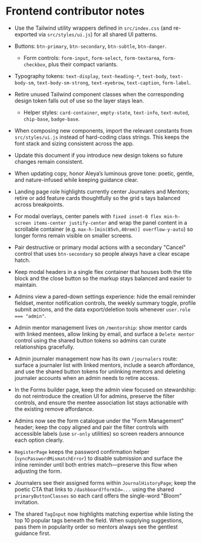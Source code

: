 # Frontend contributor notes

- Use the Tailwind utility wrappers defined in `src/index.css` (and re-exported via `src/styles/ui.js`) for all shared UI patterns.
- Buttons: `btn-primary`, `btn-secondary`, `btn-subtle`, `btn-danger`.
  - Form controls: `form-input`, `form-select`, `form-textarea`, `form-checkbox`, plus their compact variants.
- Typography tokens: `text-display`, `text-heading-*`, `text-body`, `text-body-sm`, `text-body-sm-strong`, `text-eyebrow`,
  `text-caption`, `form-label`.
- Retire unused Tailwind component classes when the corresponding design token falls out of use so the layer stays lean.
  - Helper styles: `card-container`, `empty-state`, `text-info`, `text-muted`, `chip-base`, `badge-base`.
- When composing new components, import the relevant constants from `src/styles/ui.js` instead of hard-coding class strings. This keeps the font stack and sizing consistent across the app.
- Update this document if you introduce new design tokens so future changes remain consistent.
- When updating copy, honor Aleya’s luminous grove tone: poetic, gentle, and nature-infused while keeping guidance clear.
- Landing page role highlights currently center Journalers and Mentors; retire or add feature cards thoughtfully so the grid s
tays balanced across breakpoints.
- For modal overlays, center panels with `fixed inset-0 flex min-h-screen items-center justify-center` and wrap the panel
  content in a scrollable container (e.g. `max-h-[min(85vh,40rem)] overflow-y-auto`) so longer forms remain visible on smaller
  screens.
- Pair destructive or primary modal actions with a secondary "Cancel" control that uses `btn-secondary` so people always have
  a clear escape hatch.
- Keep modal headers in a single flex container that houses both the title block and the close button so the markup stays
  balanced and easier to maintain.
- Admins view a pared-down settings experience: hide the email reminder fieldset, mentor notification controls, the weekly
  summary toggle, profile submit actions, and the data export/deletion tools whenever `user.role === "admin"`.
- Admin mentor management lives on `/mentorship`: show mentor cards with linked mentees, allow linking by email, and surface a
  `Delete mentor` control using the shared button tokens so admins can curate relationships gracefully.
- Admin journaler management now has its own `/journalers` route: surface a journaler list with linked mentors, include a search
  affordance, and use the shared button tokens for unlinking mentors and deleting journaler accounts when an admin needs to retire
  access.
- In the Forms builder page, keep the admin view focused on stewardship: do not reintroduce the creation UI for admins, preserve
  the filter controls, and ensure the mentee association list stays actionable with the existing remove affordance.
- Admins now see the form catalogue under the "Form Management" header; keep the copy aligned and pair the filter controls with
  accessible labels (use `sr-only` utilities) so screen readers announce each option clearly.

- `RegisterPage` keeps the password confirmation helper (`syncPasswordMismatchError`) to disable submission and surface the inline
  reminder until both entries match—preserve this flow when adjusting the form.

- Journalers see their assigned forms within `JournalHistoryPage`; keep the poetic CTA that links to `/dashboard?formId=...` using
  the shared `primaryButtonClasses` so each card offers the single-word "Bloom" invitation.
- The shared `TagInput` now highlights matching expertise while listing the top 10 popular tags beneath the field. When supplying
  suggestions, pass them in popularity order so mentors always see the gentlest guidance first.


